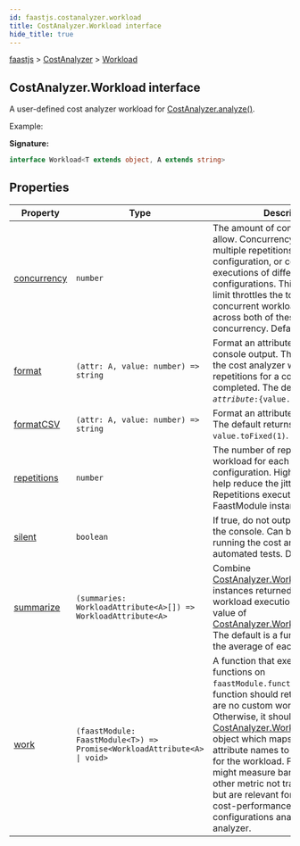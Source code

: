 ```yaml
---
id: faastjs.costanalyzer.workload
title: CostAnalyzer.Workload interface
hide_title: true
---
```

[faastjs](./faastjs.md) &gt; [CostAnalyzer](./faastjs.costanalyzer.md) &gt; [Workload](./faastjs.costanalyzer.workload.md)

## CostAnalyzer.Workload interface

A user-defined cost analyzer workload for [CostAnalyzer.analyze()](./faastjs.costanalyzer.analyze.md)<!-- -->.

Example:

<b>Signature:</b>

```typescript
interface Workload<T extends object, A extends string> 
```

## Properties

|  Property | Type | Description |
|  --- | --- | --- |
|  [concurrency](./faastjs.costanalyzer.workload.concurrency.md) | <code>number</code> | The amount of concurrency to allow. Concurrency can arise from multiple repetitions of the same configuration, or concurrenct executions of different configurations. This concurrency limit throttles the total number of concurrent workload executions across both of these sources of concurrency. Default: 64. |
|  [format](./faastjs.costanalyzer.workload.format.md) | <code>(attr: A, value: number) =&gt; string</code> | Format an attribute value for console output. This is displayed by the cost analyzer when all of the repetitions for a configuration have completed. The default returns <code>${attribute}:${value.toFixed(1)}</code>. |
|  [formatCSV](./faastjs.costanalyzer.workload.formatcsv.md) | <code>(attr: A, value: number) =&gt; string</code> | Format an attribute value for CSV. The default returns <code>value.toFixed(1)</code>. |
|  [repetitions](./faastjs.costanalyzer.workload.repetitions.md) | <code>number</code> | The number of repetitions to run the workload for each cost analyzer configuration. Higher repetitions help reduce the jitter in the results. Repetitions execute in the same FaastModule instance. Default: 10. |
|  [silent](./faastjs.costanalyzer.workload.silent.md) | <code>boolean</code> | If true, do not output live results to the console. Can be useful for running the cost analyzer as part of automated tests. Default: false. |
|  [summarize](./faastjs.costanalyzer.workload.summarize.md) | <code>(summaries: WorkloadAttribute&lt;A&gt;[]) =&gt; WorkloadAttribute&lt;A&gt;</code> | Combine [CostAnalyzer.WorkloadAttribute](./faastjs.costanalyzer.workloadattribute.md) instances returned from multiple workload executions (caused by value of [CostAnalyzer.Workload.repetitions](./faastjs.costanalyzer.workload.repetitions.md)<!-- -->). The default is a function that takes the average of each attribute. |
|  [work](./faastjs.costanalyzer.workload.work.md) | <code>(faastModule: FaastModule&lt;T&gt;) =&gt; Promise&lt;WorkloadAttribute&lt;A&gt; &#124; void&gt;</code> | A function that executes cloud functions on <code>faastModule.functions.*</code>. The work function should return <code>void</code> if there are no custom workload attributes. Otherwise, it should return a [CostAnalyzer.WorkloadAttribute](./faastjs.costanalyzer.workloadattribute.md) object which maps user-defined attribute names to numerical values for the workload. For example, this might measure bandwidth or some other metric not tracked by faast.js, but are relevant for evaluating the cost-performance tradeoff of the configurations analyzed by the cost analyzer. |
